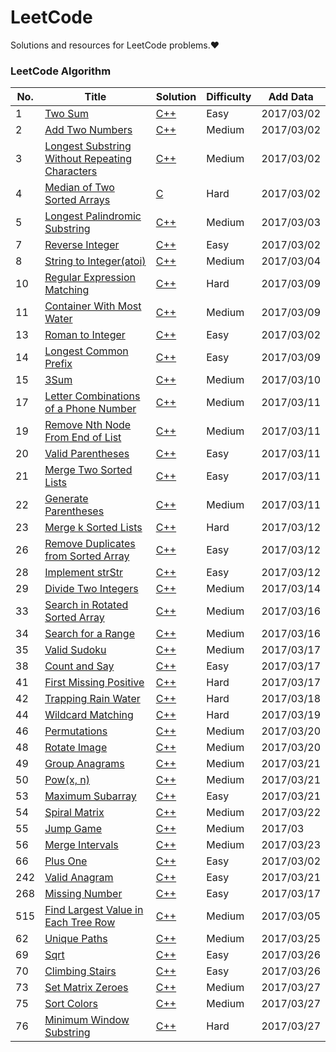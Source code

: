 LeetCode
========
Solutions and resources for LeetCode problems.&hearts;

### LeetCode Algorithm

|No.|Title|Solution|Difficulty|Add Data|
|---|-----|----------|--------|--------|
|1|[Two Sum][1]|[C++](001_Two_Sum/two-sum.cc)|Easy|2017/03/02|
|2|[Add Two Numbers][2]|[C++](002_Add_Two_Numbers/add_two_numbers.cc)|Medium|2017/03/02|
|3|[Longest Substring Without Repeating Characters][3]|[C++](003_Longest_Substring_Without_Repeating_Characters/longest_substring_without_repeating_characters.cc)|Medium|2017/03/02|
|4|[Median of Two Sorted Arrays][4]|[C](004_Median_of_Two_Sorted_Arrays/median_of_two_sorted_arrays.h)|Hard|2017/03/02|
|5|[Longest Palindromic Substring][5]|[C++](005_Longest_Palindromic_Substring/longest_palindromic_substring.h)|Medium|2017/03/03|
|7|[Reverse Integer][7]|[C++](007_Reverse_Integer/reverse_integer.cc)|Easy|2017/03/02|
|8|[String to Integer(atoi)][8]|[C++](008_String_to_Integer(atoi)/string_to_integer(atoi).h)|Medium|2017/03/04|
|10|[Regular Expression Matching][10]|[C++](010_Regular_Expression_Matching/regular_expression_matching.h)|Hard|2017/03/09|
|11|[Container With Most Water][11]|[C++](011_Container_With_most_Water/container_with_most_water.h)|Medium|2017/03/09|
|13|[Roman to Integer][13]|[C++](013_Roman_to_Integer/roman_to_integer.h)|Easy|2017/03/02|
|14|[Longest Common Prefix][14]|[C++](014_Longest_Common_Prefix/longest_common_prefix.h)|Easy|2017/03/09|
|15|[3Sum][15]|[C++](015_3Sum/3sum.h)|Medium|2017/03/10|
|17|[Letter Combinations of a Phone Number][17]|[C++](017_Letter_Combinations_of_a_Phone_Number/letter_combinations_of_a_phone_number.h)|Medium|2017/03/11|
|19|[Remove Nth Node From End of List][19]|[C++](019_Remove_Nth_Node_From_End_of_List/remove_n_th_node_from_end_of_list.h)|Medium|2017/03/11|
|20|[Valid Parentheses][20]|[C++](020_Valid_Parentheses/valid_parentheses.h)|Easy|2017/03/11|
|21|[Merge Two Sorted Lists][21]|[C++](021_Merge_Two_Sorted_Lists/merge_two_sorted_lists.h)|Easy|2017/03/11|
|22|[Generate Parentheses][22]|[C++](022_Generate_Parentheses/generate_parentheses.h)|Medium|2017/03/11|
|23|[Merge k Sorted Lists][23]|[C++](023_Merge_k_Sorted_Lists/merge_k_sorted_lists.h)|Hard|2017/03/12|
|26|[Remove Duplicates from Sorted Array][26]|[C++](026_Remove_Duplicates_from_Sorted_Array/remove_duplicates_from_sorted_array.h)|Easy|2017/03/12|
|28|[Implement strStr][28]|[C++](028_Implement_strStr/implement_strStr.h)|Easy|2017/03/12|
|29|[Divide Two Integers][29]|[C++](029_Divide_Two_Integers/divide_two_integers.h)|Medium|2017/03/14|
|33|[Search in Rotated Sorted Array][33]|[C++](033_Search_in_Rotated_Sorted_Array/search_in_rotated_sorted_array.h)|Medium|2017/03/16|
|34|[Search for a Range][34]|[C++](034_Search_for_a_Range/search_for_a_range.h)|Medium|2017/03/16|
|35|[Valid Sudoku][35]|[C++](036_Valid_Sudoku/valid_sudoku.h)|Medium|2017/03/17|
|38|[Count and Say][38]|[C++](038_Count_and_Say/count_and_say.h)|Easy|2017/03/17|
|41|[First Missing Positive][41]|[C++](041_First_Missing_Positive/first_missing_positive.h)|Hard|2017/03/17|
|42|[Trapping Rain Water][42]|[C++](042_Trapping_Rain_Water/trapping_rain_water.h)|Hard|2017/03/18|
|44|[Wildcard Matching][44]|[C++](044_Wildcard_Matching/wildcard_matching.h)|Hard|2017/03/19|
|46|[Permutations][46]|[C++](044_Permutations/permutations.h)|Medium|2017/03/20|
|48|[Rotate Image][48]|[C++](048_Rotate_Image/rotate_image.h)|Medium|2017/03/20|
|49|[Group Anagrams][49]|[C++](049_Group_Anagrams/group_anagrams.h)|Medium|2017/03/21|
|50|[Pow(x, n)][50]|[C++](050_Pow/pow.h)|Medium|2017/03/21|
|53|[Maximum Subarray][53]|[C++](053_Maximum_Subarray/maximum_subarray.h)|Easy|2017/03/21|
|54|[Spiral Matrix][54]|[C++](054_Spiral_Matrix/spiral_matrix.h)|Medium|2017/03/22|
|55|[Jump Game][55]|[C++](055_Jump_Game/jump_game.h)|Medium|2017/03|22|
|56|[Merge Intervals][56]|[C++](056_Merge_Intervals/merge_intervals.h)|Medium|2017/03/23|
|66|[Plus One][66]|[C++](066_Plus_One/plus_one.cc)|Easy|2017/03/02|
|242|[Valid Anagram][242]|[C++](242_Valid_Anagram/valid_anagram.h)|Easy|2017/03/21|
|268|[Missing Number][268]|[C++](268_Missing_Number/missing_number.h)|Easy|2017/03/17|
|515|[Find Largest Value in Each Tree Row][515]|[C++](515_Find_Largest_Value_in_Each_Tree_Row/find_largest_value_in_each_tree_row.h)|Medium|2017/03/05|
|62|[Unique Paths][62]|[C++](./062_Unique_Paths/unique_paths.h)|Medium|2017/03/25|
|69|[Sqrt][69]|[C++](./069_Sqrt/sqrt.h)|Easy|2017/03/26|
|70|[Climbing Stairs][70]|[C++](./070_Climbing_Stairs/climbing_stairs.h)|Easy|2017/03/26|
|73|[Set Matrix Zeroes][73]|[C++](./073_Set_Matrix_Zeroes/set_matrix_zeroes.h)|Medium|2017/03/27|
|75|[Sort Colors][75]|[C++](./075_Sort_Colors/sort_colors.h)|Medium|2017/03/27|
|76|[Minimum Window Substring][76]|[C++](./076_Minimum_Window_Substring/minimum_window_substring.h)|Hard|2017/03/27|
<!-- insert flag -->


[1]:https://leetcode.com/problems/two-sum
[2]:https://leetcode.com/problems/add-two-numbers
[3]:https://leetcode.com/problems/longest-substring-without-repeating-characters
[4]:https://leetcode.com/problems/median-of-two-sorted-arrays
[5]:https://leetcode.com/articles/longest-palindromic-substring
[7]:https://leetcode.com/problems/reverse-integer
[8]:https://leetcode.com/problems/string-to-integer-atoi
[10]:https://leetcode.com/problems/regular-expression-matching
[11]:https://leetcode.com/problems/container-with-most-water
[13]:https://leetcode.com/problems/roman-to-integer
[14]:https://leetcode.com/problems/longest-common-prefix
[15]:https://leetcode.com/problems/3sum
[17]:https://leetcode.com/problems/letter-combinations-of-a-phone-number
[19]:https://leetcode.com/problems/remove-nth-node-from-end-of-list
[20]:https://leetcode.com/problems/valid-parentheses
[21]:https://leetcode.com/problems/merge-two-sorted-lists
[22]:https://leetcode.com/problems/generate-parentheses
[23]:https://leetcode.com/problems/merge-k-sorted-lists
[26]:https://leetcode.com/problems/remove-duplicates-from-sorted-array
[28]:https://leetcode.com/problems/implement-strstr
[29]:https://leetcode.com/problems/divide-two-integers
[33]:https://leetcode.com/problems/search-in-rotated-sorted-array
[34]:https://leetcode.com/problems/search-for-a-range
[35]:https://leetcode.com/problems/valid-sudoku
[38]:https://leetcode.com/problems/count-and-say
[41]:https://leetcode.com/problems/first-missing-positive
[42]:https://leetcode.com/problems/trapping-rain-water
[44]:https://leetcode.com/problems/wildcard-matching
[46]:https://leetcode.com/problems/permutations
[48]:https://leetcode.com/problems/rotate-image
[49]:https://leetcode.com/problems/anagrams
[50]:https://leetcode.com/problems/powx-n
[53]:https://leetcode.com/problems/maximum-subarray
[54]:https://leetcode.com/problems/spiral-matrix
[55]:https://leetcode.com/problems/jump-game
[56]:https://leetcode.com/problems/merge-intervals
[66]:https://leetcode.com/problems/plus-one
[242]:https://leetcode.com/problems/valid-anagram
[268]:https://leetcode.com/problems/missing-number
[515]:https://leetcode.com/problems/find-largest-value-in-each-tree-row
[62]:https://leetcode.com/problems/unique-paths/#/description
[69]:https://leetcode.com/problems/sqrtx/#/description
[70]:https://leetcode.com/problems/climbing-stairs/#/description
[73]:https://leetcode.com/problems/set-matrix-zeroes/#/description
[75]:https://leetcode.com/problems/sort-colors/#/description
[76]:https://leetcode.com/problems/minimum-window-substring/#/description

